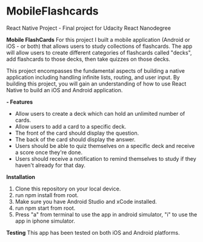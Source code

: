 # MobileFlashcards
React Native Project - Final project for Udacity React Nanodegree

**Mobile FlashCards**
For this project I built a mobile application (Android or iOS - or both) that allows users to study collections of flashcards. The app will allow users to create different categories of flashcards called "decks", add flashcards to those decks, then take quizzes on those decks.

This project encompasses the fundamental aspects of building a native application including handling infinite lists, routing, and user input. By building this project, you will gain an understanding of how to use React Native to build an iOS and Android application.


**-   Features**
-   Allow users to create a deck which can hold an unlimited number of cards.
-   Allow users to add a card to a specific deck.
-   The front of the card should display the question.
-   The back of the card should display the answer.
-   Users should be able to quiz themselves on a specific deck and receive a score once they're done.
-   Users should receive a notification to remind themselves to study if they haven't already for that day.

**Installation**

 1. Clone this repository on your local device. 
 2. run npm install from root.
 3. Make sure you have Android Studio and xCode installed. 
 4. run npm start from root. 
 5. Press "a" from terminal to use the app in android simulator, "i" to use the app in iphone simulator. 

**Testing**
This app has been tested on both iOS and Android platforms.  
